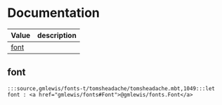 # Documentation
|Value|description|
|---|---|
|[font](#font)||

## font

```moonbit
:::source,gmlewis/fonts-t/tomsheadache/tomsheadache.mbt,1049:::let font : <a href="gmlewis/fonts#Font">@gmlewis/fonts.Font</a>
```

